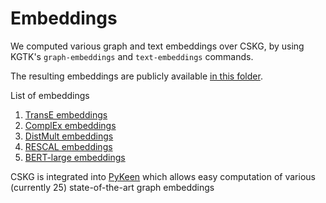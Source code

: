 # Embeddings

We computed various graph and text embeddings over CSKG, by using KGTK's `graph-embeddings` and `text-embeddings` commands. 

The resulting embeddings are publicly available [in this folder](https://drive.google.com/drive/u/1/folders/16347KHSloJJZIbgC9V5gH7_pRx0CzjPQ). 

List of embeddings

1. [TransE embeddings](https://drive.google.com/file/d/1z_cZoBtDUbZoWr136tW8bXn9zE2G7Tyq/view?usp=sharing)
2. [ComplEx embeddings](https://drive.google.com/file/d/1fOIlL9cPG_IGU-utX-8BvjR4sgDhlSEX/view?usp=sharing)
3. [DistMult embeddings](https://drive.google.com/file/d/1FawllrbFwouciRD-KtHd00-70EQ9Bwnf/view?usp=sharing)
4. [RESCAL embeddings](https://drive.google.com/file/d/1aNM9gEU-NvecWYVKPSQ1SIdIfW8L1DfR/view?usp=sharing)
5. [BERT-large embeddings](https://drive.google.com/file/d/1EG_9TjZyo-EXofNkx7sV48igEzwz_fTT/view?usp=sharing)


CSKG is integrated into [PyKeen](https://github.com/pykeen/pykeen) which allows easy computation of various (currently 25) state-of-the-art graph embeddings
